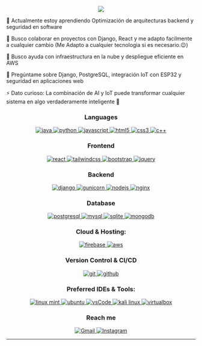 <p align="center">
<a href="https://github.com/DenverCoder1/readme-typing-svg">
    <img src="https://readme-typing-svg.herokuapp.com?font=Time+New+Roman&color=FFD700&size=25&center=true&vCenter=true&width=700&height=100&lines=Hola+soy+José;Desarrollador+de+Software;Programador+Competitivo;Experto+en+Resolver+Bugs;Apasionado+por+la+programación">
</a>
</p>
  
🌱 Actualmente estoy aprendiendo Optimización de arquitecturas backend y seguridad en software

👯 Busco colaborar en proyectos con Django, React y me adapto facilmente a cualquier cambio (Me Adapto a cualquier tecnologia si es necesario.😉)

🤝 Busco ayuda con infraestructura en la nube y despliegue eficiente en AWS

💬 Pregúntame sobre Django, PostgreSQL, integración IoT con ESP32 y seguridad en aplicaciones web

⚡ Dato curioso: La combinación de AI y IoT puede transformar cualquier sistema en algo verdaderamente inteligente 🚀
  
  
  
  

  
  <h3 align="center">Languages</h3>
<p align="center">
    <a href="https://www.java.com" target="_blank"> 
      <img src="https://img.shields.io/badge/Java-007396.svg?style=for-the-badge&logo=java&logoColor=white" 
        alt="java"/> 
    </a>
    <a href="https://www.python.org/" target="_blank"> 
      <img src="https://img.shields.io/badge/Python-3776AB.svg?style=for-the-badge&logo=python&logoColor=white"
        alt="python"/>
    </a>
    <a href="https://developer.mozilla.org/en-US/docs/Web/JavaScript" target="_blank"> 
      <img src="https://img.shields.io/badge/Javascript-F7DF1E.svg?style=for-the-badge&logo=javascript&logoColor=black"
        alt="javascript"/> 
    </a>
    <a href="https://www.w3.org/html/" target="_blank"> 
      <img src="https://img.shields.io/badge/html-E34F26.svg?style=for-the-badge&logo=html5&logoColor=white"
        alt="html5"/> 
    </a>
    <a href="https://www.w3schools.com/css/" target="_blank">
      <img src="https://img.shields.io/badge/css-1572B6.svg?style=for-the-badge&logo=css3&logoColor=white"
        alt="css3"/>
    </a>
    <a href="https://isocpp.org/" target="_blank"> 
      <img src="https://img.shields.io/badge/C++-00599C.svg?style=for-the-badge&logo=c%2B%2B&logoColor=white"
        alt="c++"/>
    </a>
</p>

  
<h3 align="center">Frontend</h3>
<p align="center">
    <a href="https://reactjs.org/" target="_blank"> 
      <img src="https://img.shields.io/badge/reactjs-61DAFB.svg?style=for-the-badge&logo=react&logoColor=black"
        alt="react"/> 
    </a>
    <a href="https://tailwindcss.com/" target="_blank">
      <img src="https://img.shields.io/badge/tailwindcss-38B2AC.svg?style=for-the-badge&logo=tailwind-css&logoColor=white"
        alt="tailwindcss"/>
    </a>
    <a href="https://getbootstrap.com" target="_blank">
      <img src="https://img.shields.io/badge/bootstrap-7952B3.svg?style=for-the-badge&logo=bootstrap&logoColor=white"
        alt="bootstrap"/>
    </a>
    <a href="https://jquery.com/" target="_blank">
      <img src="https://img.shields.io/badge/jquery-0769AD.svg?style=for-the-badge&logo=jquery&logoColor=white" alt="jquery"/> 
    </a>
</p>

  
<h3 align="center">Backend</h3>
<p align="center">
    <a href="https://www.djangoproject.com/" target="_blank"> 
      <img src="https://img.shields.io/badge/django-092E20.svg?style=for-the-badge&logo=django&logoColor=white"
        alt="django"/> 
    </a>
    <a href="https://gunicorn.org/" target="_blank">
      <img src="https://img.shields.io/badge/gunicorn-499848.svg?style=for-the-badge&logo=gunicorn&logoColor=white"
        alt="gunicorn"/>
    </a>
    <a href="https://nodejs.org" target="_blank"> 
      <img src="https://img.shields.io/badge/node.js-339933.svg?style=for-the-badge&logo=nodedotjs&logoColor=white"
        alt="nodejs"/> 
    </a>
    <a href="https://www.nginx.com" target="_blank"> 
      <img src="https://img.shields.io/badge/nginx-009639.svg?style=for-the-badge&logo=nginx&logoColor=white" 
        alt="nginx"/> 
    </a> 
</p>

  
  <h3 align="center">Database</h3>
<p align="center">
    <a href="https://www.postgresql.org" target="_blank"> 
      <img src="https://img.shields.io/badge/postgreSQL-4169E1.svg?style=for-the-badge&logo=postgresql&logoColor=white"
        alt="postgresql"/> 
    </a>
    <a href="https://www.mysql.com" target="_blank"> 
      <img src="https://img.shields.io/badge/MySQL-4479A1.svg?style=for-the-badge&logo=mysql&logoColor=white"
        alt="mysql"/>
    </a>
    <a href="https://www.sqlite.org/" target="_blank"> 
      <img src="https://img.shields.io/badge/sqlite-003B57.svg?style=for-the-badge&logo=sqlite&logoColor=white"
        alt="sqlite"/> 
    </a>
    <a href="https://www.mongodb.com/" target="_blank"> 
      <img src="https://img.shields.io/badge/mongodb-47A248.svg?style=for-the-badge&logo=mongodb&logoColor=white"
        alt="mongodb"/> 
    </a> 
</p>

  
<h3 align="center">Cloud & Hosting:</h3>
<p align="center">
    <a href="https://firebase.google.com/" target="_blank">
      <img src="https://img.shields.io/badge/firebase-FFCA28.svg?style=for-the-badge&logo=firebase&logoColor=black" alt="firebase"/>
    </a>
    <a href="https://aws.amazon.com/" target="_blank">
      <img src="https://img.shields.io/badge/AWS-232F3E.svg?style=for-the-badge&logo=amazonaws&logoColor=white" alt="aws"/>
    </a>
</p>



  <h3 align="center">Version Control & CI/CD</h3>
  <p align="center">
    <a href="https://git-scm.com/" target="_blank">
      <img src="https://img.shields.io/badge/git-F05032.svg?style=for-the-badge&logo=git&logoColor=white"
        alt="git"/>
    </a>
    <a href="https://github.com/JosePineda1903" target="_blank">
      <img src="https://img.shields.io/badge/github-181717.svg?style=for-the-badge&logo=github&logoColor=white" alt="github" />
    </a>
  </p>

  
<h3 align="center">Preferred IDEs & Tools:</h3>
<p align="center"> 
    <a href="https://linuxmint.com/" target="_blank">
      <img src="https://img.shields.io/badge/linuxmint-87CF3E.svg?style=for-the-badge&logo=linuxmint&logoColor=white" alt="linux mint"/> 
    </a>
    <a href="https://ubuntu.com/" target="_blank"> 
      <img src="https://img.shields.io/badge/ubuntu-E95420.svg?style=for-the-badge&logo=ubuntu&logoColor=white" alt="ubuntu"/>
    </a>
    <a href="https://code.visualstudio.com/" target="_blank">
      <img src="https://img.shields.io/badge/vscode-007ACC.svg?style=for-the-badge&logo=visualstudiocode&logoColor=white" alt="vsCode"/> 
    </a>
    <a href="https://www.kali.org/" target="_blank">
      <img src="https://img.shields.io/badge/kali%20linux-557C8B.svg?style=for-the-badge&logo=kalilinux&logoColor=white" alt="kali linux"/>
    </a>
    <a href="https://www.virtualbox.org/" target="_blank">
      <img src="https://img.shields.io/badge/virtualbox-183A61.svg?style=for-the-badge&logo=virtualbox&logoColor=white"
        alt="virtualbox"/>
    </a>
</p>

  
  
<h3 align="center">Reach me</h3>
  
<p align="center">
    <a href="https://mail.google.com/mail/?view=cm&fs=1&to=pinedaortega2022@gmail.com" target="_blank">
      <img src="https://img.shields.io/badge/Gmail-D14836.svg?style=for-the-badge&logo=gmail&logoColor=white" alt="Gmail"/>
    </a>
   <a href="https://www.instagram.com/jose__vkl?igsh=YzVuamhmeXNxdHFj" target="_blank">
      <img src="https://img.shields.io/badge/Instagram-E4405F.svg?style=for-the-badge&logo=instagram&logoColor=white" alt="Instagram"/>
    </a>
</p>

  
  ----
  
  <div align="center">
